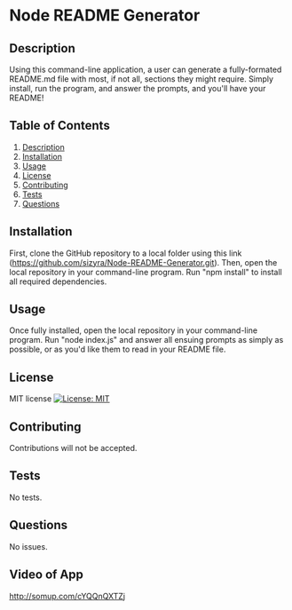 # Node README Generator

## Description
Using this command-line application, a user can generate a fully-formated README.md file with most, if not all, sections they might require. Simply install, run the program, and answer the prompts, and you'll have your README!

## Table of Contents
1. [Description](#Description)
2. [Installation](#Installation)
3. [Usage](#Usage)
4. [License](#License)
5. [Contributing](#Contributing)
6. [Tests](#Tests)
7. [Questions](#Questions)

## Installation
First, clone the GitHub repository to a local folder using this link (https://github.com/sizyra/Node-README-Generator.git). Then, open the local repository in your command-line program. Run "npm install" to install all required dependencies.

## Usage
Once fully installed, open the local repository in your command-line program. Run "node index.js" and answer all ensuing prompts as simply as possible, or as you'd like them to read in your README file.

## License
MIT license [![License: MIT](https://img.shields.io/badge/License-MIT-yellow.svg)](https://opensource.org/licenses/MIT)

## Contributing
Contributions will not be accepted.

## Tests
No tests.

## Questions
No issues.


## Video of App
http://somup.com/cYQQnQXTZj